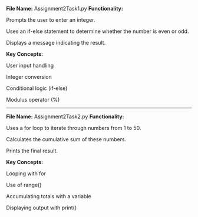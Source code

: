 **File Name:** Assignment2Task1.py
**Functionality:**

Prompts the user to enter an integer.

Uses an if-else statement to determine whether the number is even or odd.

Displays a message indicating the result.

**Key Concepts:**

User input handling

Integer conversion

Conditional logic (if-else)

Modulus operator (%)
**********************************************************************************
**File Name:** Assignment2Task2.py
**Functionality:**

Uses a for loop to iterate through numbers from 1 to 50.

Calculates the cumulative sum of these numbers.

Prints the final result.

**Key Concepts:**

Looping with for

Use of range()

Accumulating totals with a variable

Displaying output with print()
